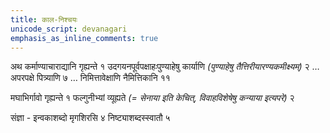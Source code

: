 ```yaml
---
title: काल-निश्चयः
unicode_script: devanagari
emphasis_as_inline_comments: true
---
```


अथ कर्माण्याचाराद्यानि गृह्यन्ते १ उदगयनपूर्वपक्षाहःपुण्याहेषु कार्याणि *(पुण्याहेषु तैत्तिरीयारण्यकमीक्ष्यम्)* २ … अपरपक्षे पित्र्याणि ७ … निमित्तावेक्षाणि नैमित्तिकानि ११

मघाभिर्गावो गृह्यन्ते १ फल्गुनीभ्यां व्यूह्यते *(= सेनाया इति केचित्, विवाहविशेषेषु कन्याया इत्यपरे)* २

संज्ञा - इन्वकाशब्दो मृगशिरसि ४ निष्ट्याशब्दस्स्वातौ ५
